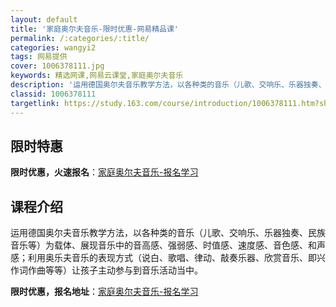 ```yaml
---
layout: default
title: '家庭奥尔夫音乐-限时优惠-网易精品课'
permalink: /:categories/:title/
categories: wangyi2
tags: 网易提供
cover: 1006378111.jpg
keywords: 精选网课,网易云课堂,家庭奥尔夫音乐
description: '运用德国奥尔夫音乐教学方法，以各种类的音乐（儿歌、交响乐、乐器独奏、民族音乐等）为载体、展现音乐中的音高感、强弱感、时值'
classid: 1006378111
targetlink: https://study.163.com/course/introduction/1006378111.htm?share=1&shareId=1025206652&utm_campaign=share&utm_medium=iphoneShare&utm_source=&utm_u=1025206652
---
```


## 限时特惠

**限时优惠，火速报名**：[家庭奥尔夫音乐-报名学习](https://study.163.com/course/introduction/1006378111.htm?share=1&shareId=1025206652&utm_campaign=share&utm_medium=iphoneShare&utm_source=&utm_u=1025206652)

## 课程介绍

运用德国奥尔夫音乐教学方法，以各种类的音乐（儿歌、交响乐、乐器独奏、民族音乐等）为载体、展现音乐中的音高感、强弱感、时值感、速度感、音色感、和声感；利用奥乐夫音乐的表现方式（说白、歌唱、律动、敲奏乐器、欣赏音乐、即兴作词作曲等等）让孩子主动参与到音乐活动当中。

**限时优惠，报名地址**：[家庭奥尔夫音乐-报名学习](https://study.163.com/course/introduction/1006378111.htm?share=1&shareId=1025206652&utm_campaign=share&utm_medium=iphoneShare&utm_source=&utm_u=1025206652)


